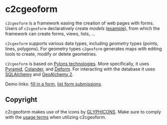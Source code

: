 # c2cgeoform

`c2cgeoform` is a framework easing the creation of web pages with forms. Users
of `c2cgeoform` declaratively create *models*
([example](c2cgeoform/pully/model.py)), from which the framework
can create forms, views, lists, …

`c2cgeoform` supports various data types, including *geometry* types (points,
lines, polygons). For geometry types `c2geoform` generates maps with editing
tools to create, modify or delete geometries.

`c2cgeoform` is based on [Pylons technologies](http://www.pylonsproject.org/).
More specifically, it uses
[Pyramid](http://docs.pylonsproject.org/en/latest/docs/pyramid.html),
[Colander](http://colander.readthedocs.org/en/latest/), and
[Deform](http://deform.readthedocs.org/en/latest/). For interacting with the
database it uses [SQLAlchemy](http://www.sqlalchemy.org/) and
[GeoAlchemy 2](https://geoalchemy-2.readthedocs.org/en/latest/).

Demo links: [fill in
a form](http://mapfish-geoportal.demo-camptocamp.com/c2cgeoform/wsgi/fouille/form/),
[list form
submissions](http://mapfish-geoportal.demo-camptocamp.com/c2cgeoform/wsgi/fouille/).

## Copyright

c2cgeoform makes use of the icons by [GLYPHICONS](http://glyphicons.com).
Make sure to comply with the [usage terms](http://glyphicons.com/license/) when
utilizing c2cgeoform.
